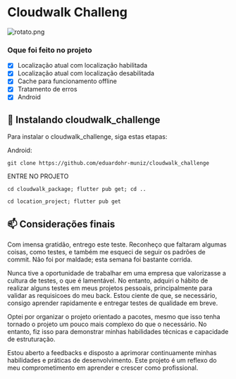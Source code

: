 # Cloudwalk Challeng


<img src="![rotato](https://github.com/eduardohr-muniz/cloudwalk_challenge/assets/90477293/edd7291d-d870-4d94-a839-64f1ebdbee84)" alt="rotato.png">


### Oque foi feito no projeto

- [x] Localização atual com localização habilitada
- [x] Localização atual com localização desabilitada
- [x] Cache para funcionamento offline
- [x] Tratamento de erros
- [x] Android

## 🚀 Instalando cloudwalk_challenge

Para instalar o cloudwalk_challenge, siga estas etapas:

Android:

```
git clone https://github.com/eduardohr-muniz/cloudwalk_challenge
```
ENTRE NO PROJETO
```
cd cloudwalk_package; flutter pub get; cd ..
```

```
cd location_project; flutter pub get
```

## 📫 Considerações finais
Com imensa gratidão, entrego este teste. Reconheço que faltaram algumas coisas, como testes, e também me esqueci de seguir os padrões de commit. Não foi por maldade; esta semana foi bastante corrida.

Nunca tive a oportunidade de trabalhar em uma empresa que valorizasse a cultura de testes, o que é lamentável. No entanto, adquiri o hábito de realizar alguns testes em meus projetos pessoais, principalmente para validar as requisicoes do meu back. Estou ciente de que, se necessário, consigo aprender rapidamente e entregar testes de qualidade em breve.

Optei por organizar o projeto orientado a pacotes, mesmo que isso tenha tornado o projeto um pouco mais complexo do que o necessário. No entanto, fiz isso para demonstrar minhas habilidades técnicas e capacidade de estruturação.

Estou aberto a feedbacks e disposto a aprimorar continuamente minhas habilidades e práticas de desenvolvimento. Este projeto é um reflexo do meu comprometimento em aprender e crescer como profissional.
